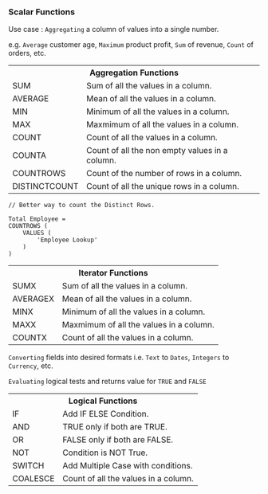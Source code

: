 ### Scalar Functions 

Use case : `Aggregating` a column of values into a single number.

e.g. `Average` customer age, `Maximum` product profit, `Sum` of revenue, `Count` of orders, etc.

<table>
  <tr><th colspan=2>Aggregation Functions</th></tr>
  <tr><td>SUM</td><td>Sum of all the values in a column.</td></tr>
  <tr><td>AVERAGE</td><td>Mean of all the values in a column.</td></tr>
  <tr><td>MIN</td><td>Minimum of all the values in a column.</td></tr>
  <tr><td>MAX</td><td>Maxmimum of all the values in a column.</td></tr>
  <tr><td>COUNT</td><td>Count of all the values in a column.</td></tr>
  <tr><td>COUNTA</td><td>Count of all the non empty values in a column.</td></tr>
  <tr><td>COUNTROWS</td><td>Count of the number of rows in a column.</td></tr>
  <tr><td>DISTINCTCOUNT</td><td>Count of all the unique rows in a column.</td></tr>
</table>

```DAX
// Better way to count the Distinct Rows.

Total Employee = 
COUNTROWS (
    VALUES (
        'Employee Lookup'
    )
)
```

<table>
  <tr><th colspan=2>Iterator Functions</th></tr>
  <tr><td>SUMX</td><td>Sum of all the values in a column.</td></tr>
  <tr><td>AVERAGEX</td><td>Mean of all the values in a column.</td></tr>
  <tr><td>MINX</td><td>Minimum of all the values in a column.</td></tr>
  <tr><td>MAXX</td><td>Maxmimum of all the values in a column.</td></tr>
  <tr><td>COUNTX</td><td>Count of all the values in a column.</td></tr> 
</table>

`Converting` fields into desired formats i.e. `Text` to `Dates`, `Integers` to `Currency`, etc.

`Evaluating` logical tests and returns value for `TRUE` and `FALSE`

<table>
  <tr><th colspan=2>Logical Functions</th></tr>
  <tr><td>IF</td><td>Add IF ELSE Condition.</td></tr>
  <tr><td>AND</td><td>TRUE only if both are TRUE.</td></tr>
  <tr><td>OR</td><td>FALSE only if both are FALSE.</td></tr>
  <tr><td>NOT</td><td>Condition is NOT True.</td></tr>
  <tr><td>SWITCH</td><td>Add Multiple Case with conditions.</td></tr> 
  <tr><td>COALESCE</td><td>Count of all the values in a column.</td></tr> 
</table>
